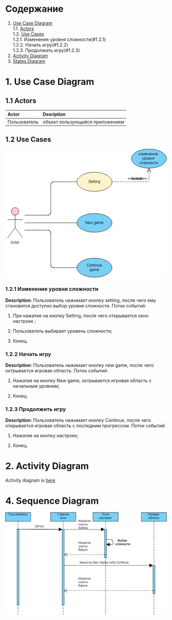 # Содержание

1. [Use Case Diagram](#1) <br>
	1.1. [Actors](#1.1) <br> 
	1.2. [Use Cases](#1.2) <br>
  1.2.1. Изменение уровня сложности(#1.2.1) <br>
  1.2.2. Начать игру(#1.2.2) <br>
  1.2.3. Продолжить игру(#1.2.3) <br>
2. [Activity Diagram](#2) <br>
3. [States Diagram](#3) <br>

# 1. Use Case Diagram <a name = "1"></a>

## 1.1 Actors <a name = "1.1"></a>
  
  Actor | Desription
:-----|:----------
Пользователь  | объект пользующийся приложением

## 1.2 Use Cases <a name = "1.2"></a>
<img src="https://github.com/Dogvogol/Final-road/blob/master/Documents/UseCase%20Diagram/Use%20Case%20Structuring%20Template.png">

### 1.2.1 Изменение уровня сложности <a name = "1.2.1"></a>

**Description**: Пользователь нажимает кнопку setting, после чего ему становится доступно выбор уровня сложности. 
Поток событий:

1. При нажатие на кнопку Setting, после чего открывается окно настроек ;

2. Пользователь выбирает уровень сложности;

3. Конец.



### 1.2.2 Начать игру <a name = "1.2.2"></a>

**Description**: Пользователь нажимает кнопку new game,  после чего октрывается игровая область.
Поток событий:

1. Нажатие на кнопку New game, октрывается игровая область с начальным уровнем;

2. Конец.



### 1.2.3 Продолжить игру <a name = "1.2.3"></a>

**Description**: Пользователь нажимает кнопку Continue,  после чего открывается игровая область с последним прогрессом.
Поток событий:

1. Нажатие на кнопку настроек;

2. Конец.




# 2. Activity Diagram <a name = "2"></a>
Activity diagram is [here](https://github.com/Dogvogol/Final-road/tree/master/Documents/Acrivity%20Diagram)


# 4. Sequence Diagram <a name = "3"></a>
<img src="https://github.com/Dogvogol/Final-road/blob/master/Documents/Sequence%20Diagram/Sequence.png">
